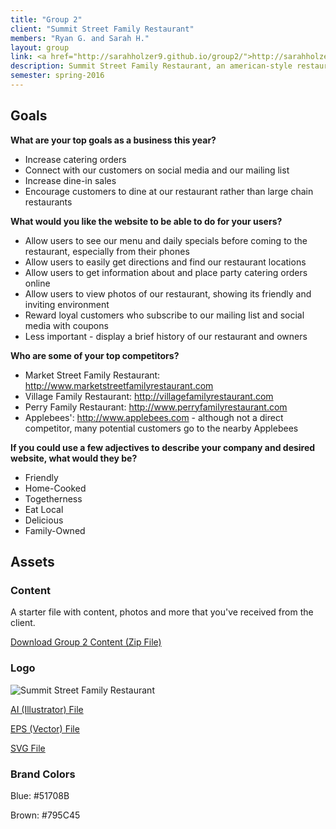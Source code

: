 ```yaml
---
title: "Group 2"
client: "Summit Street Family Restaurant"
members: "Ryan G. and Sarah H."
layout: group
link: <a href="http://sarahholzer9.github.io/group2/">http://sarahholzer9.github.io/group2/</a>
description: Summit Street Family Restaurant, an american-style restaurant in Kent, OH known for their family-friendly atmosphere and reasonable prices.
semester: spring-2016
---
```


## Goals

**What are your top goals as a business this year?**

* Increase catering orders
* Connect with our customers on social media and our mailing list
* Increase dine-in sales
* Encourage customers to dine at our restaurant rather than large chain restaurants

**What would you like the website to be able to do for your users?**

* Allow users to see our menu and daily specials before coming to the restaurant, especially from their phones
* Allow users to easily get directions and find our restaurant locations
* Allow users to get information about and place party catering orders online
* Allow users to view photos of our restaurant, showing its friendly and inviting environment
* Reward loyal customers who subscribe to our mailing list and social media with coupons
* Less important - display a brief history of our restaurant and owners

**Who are some of your top competitors?**

* Market Street Family Restaurant: http://www.marketstreetfamilyrestaurant.com
* Village Family Restaurant: http://villagefamilyrestaurant.com
* Perry Family Restaurant: http://www.perryfamilyrestaurant.com
* Applebees': http://www.applebees.com - although not a direct competitor, many potential customers go to the nearby Applebees

**If you could use a few adjectives to describe your company and desired website, what would they be?**

* Friendly
* Home-Cooked
* Togetherness
* Eat Local
* Delicious
* Family-Owned

<!--http://evesbridalwear.co.za/product/prina/-->

## Assets

### Content

A starter file with content, photos and more that you've received from the client.  

<a href="/groups/assets/group2/Group-2-Content.zip">Download Group 2 Content (Zip File)</a>

### Logo
<img src="/groups/assets/group2/summitst.svg" alt="Summit Street Family Restaurant" />

<a href="/groups/assets/group2/summitst.ai">AI (Illustrator) File</a>

<a href="/groups/assets/group2/summitst.eps">EPS (Vector) File</a>

<a href="/groups/assets/group2/summitst.svg">SVG File</a>

### Brand Colors

Blue: #51708B

Brown: #795C45